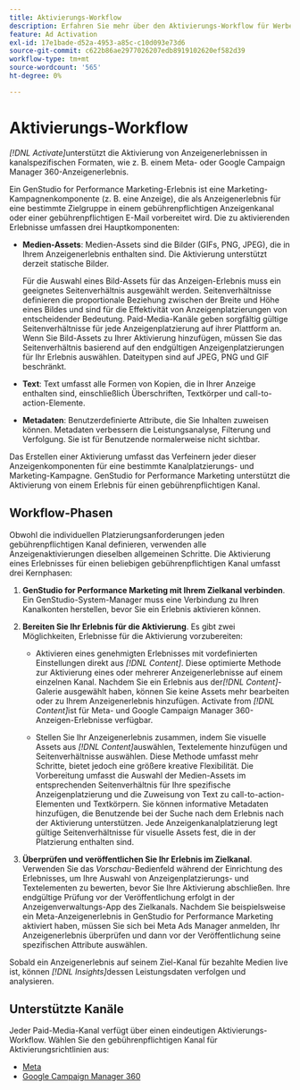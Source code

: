 ```yaml
---
title: Aktivierungs-Workflow
description: Erfahren Sie mehr über den Aktivierungs-Workflow für Werbeanzeigen.
feature: Ad Activation
exl-id: 17e1bade-d52a-4953-a85c-c10d093e73d6
source-git-commit: c622b86ae2977026207edb8919102620ef582d39
workflow-type: tm+mt
source-wordcount: '565'
ht-degree: 0%

---
```


# Aktivierungs-Workflow

_[!DNL Activate]_&#x200B;unterstützt die Aktivierung von Anzeigenerlebnissen in kanalspezifischen Formaten, wie z. B. einem Meta- oder Google Campaign Manager 360-Anzeigenerlebnis.

Ein GenStudio for Performance Marketing-Erlebnis ist eine Marketing-Kampagnenkomponente (z. B. eine Anzeige), die als Anzeigenerlebnis für eine bestimmte Zielgruppe in einem gebührenpflichtigen Anzeigenkanal oder einer gebührenpflichtigen E-Mail vorbereitet wird. Die zu aktivierenden Erlebnisse umfassen drei Hauptkomponenten:

* **Medien-Assets**: Medien-Assets sind die Bilder (GIFs, PNG, JPEG), die in Ihrem Anzeigenerlebnis enthalten sind. Die Aktivierung unterstützt derzeit statische Bilder.

  Für die Auswahl eines Bild-Assets für das Anzeigen-Erlebnis muss ein geeignetes Seitenverhältnis ausgewählt werden. Seitenverhältnisse definieren die proportionale Beziehung zwischen der Breite und Höhe eines Bildes und sind für die Effektivität von Anzeigenplatzierungen von entscheidender Bedeutung. Paid-Media-Kanäle geben sorgfältig gültige Seitenverhältnisse für jede Anzeigenplatzierung auf ihrer Plattform an. Wenn Sie Bild-Assets zu Ihrer Aktivierung hinzufügen, müssen Sie das Seitenverhältnis basierend auf den endgültigen Anzeigenplatzierungen für Ihr Erlebnis auswählen. Dateitypen sind auf JPEG, PNG und GIF beschränkt.

* **Text**: Text umfasst alle Formen von Kopien, die in Ihrer Anzeige enthalten sind, einschließlich Überschriften, Textkörper und call-to-action-Elemente.

* **Metadaten**: Benutzerdefinierte Attribute, die Sie Inhalten zuweisen können. Metadaten verbessern die Leistungsanalyse, Filterung und Verfolgung. Sie ist für Benutzende normalerweise nicht sichtbar.

Das Erstellen einer Aktivierung umfasst das Verfeinern jeder dieser Anzeigenkomponenten für eine bestimmte Kanalplatzierungs- und Marketing-Kampagne. GenStudio for Performance Marketing unterstützt die Aktivierung von einem Erlebnis für einen gebührenpflichtigen Kanal.

## Workflow-Phasen

Obwohl die individuellen Platzierungsanforderungen jeden gebührenpflichtigen Kanal definieren, verwenden alle Anzeigenaktivierungen dieselben allgemeinen Schritte. Die Aktivierung eines Erlebnisses für einen beliebigen gebührenpflichtigen Kanal umfasst drei Kernphasen:

1. **GenStudio for Performance Marketing mit Ihrem Zielkanal verbinden**. Ein GenStudio-System-Manager muss eine Verbindung zu Ihren Kanalkonten herstellen, bevor Sie ein Erlebnis aktivieren können.

1. **Bereiten Sie Ihr Erlebnis für die Aktivierung**. Es gibt zwei Möglichkeiten, Erlebnisse für die Aktivierung vorzubereiten:

   * Aktivieren eines genehmigten Erlebnisses mit vordefinierten Einstellungen direkt aus _[!DNL Content]_. Diese optimierte Methode zur Aktivierung eines oder mehrerer Anzeigenerlebnisse auf einem einzelnen Kanal. Nachdem Sie ein Erlebnis aus der&#x200B;_[!DNL Content]_-Galerie ausgewählt haben, können Sie keine Assets mehr bearbeiten oder zu Ihrem Anzeigenerlebnis hinzufügen. Activate from _[!DNL Content]_&#x200B;ist für Meta- und Google Campaign Manager 360-Anzeigen-Erlebnisse verfügbar.

   * Stellen Sie Ihr Anzeigenerlebnis zusammen, indem Sie visuelle Assets aus _[!DNL Content]_&#x200B;auswählen, Textelemente hinzufügen und Seitenverhältnisse auswählen. Diese Methode umfasst mehr Schritte, bietet jedoch eine größere kreative Flexibilität. Die Vorbereitung umfasst die Auswahl der Medien-Assets im entsprechenden Seitenverhältnis für Ihre spezifische Anzeigenplatzierung und die Zuweisung von Text zu call-to-action-Elementen und Textkörpern. Sie können informative Metadaten hinzufügen, die Benutzende bei der Suche nach dem Erlebnis nach der Aktivierung unterstützen. Jede Anzeigenkanalplatzierung legt gültige Seitenverhältnisse für visuelle Assets fest, die in der Platzierung enthalten sind.

1. **Überprüfen und veröffentlichen Sie Ihr Erlebnis im Zielkanal**. Verwenden Sie das _Vorschau_-Bedienfeld während der Einrichtung des Erlebnisses, um Ihre Auswahl von Anzeigenplatzierungs- und Textelementen zu bewerten, bevor Sie Ihre Aktivierung abschließen. Ihre endgültige Prüfung vor der Veröffentlichung erfolgt in der Anzeigenverwaltungs-App des Zielkanals. Nachdem Sie beispielsweise ein Meta-Anzeigenerlebnis in GenStudio for Performance Marketing aktiviert haben, müssen Sie sich bei Meta Ads Manager anmelden, Ihr Anzeigenerlebnis überprüfen und dann vor der Veröffentlichung seine spezifischen Attribute auswählen.

Sobald ein Anzeigenerlebnis auf seinem Ziel-Kanal für bezahlte Medien live ist, können _[!DNL Insights]_&#x200B;dessen Leistungsdaten verfolgen und analysieren.

## Unterstützte Kanäle

Jeder Paid-Media-Kanal verfügt über einen eindeutigen Aktivierungs-Workflow. Wählen Sie den gebührenpflichtigen Kanal für Aktivierungsrichtlinien aus:

* [Meta](/help/user-guide/activation/activate-meta-ad.md)
* [Google Campaign Manager 360](/help/user-guide/activation/activate-cm360-ad.md)
